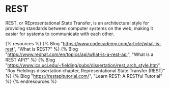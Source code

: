 # REST

REST, or REpresentational State Transfer, is an architectural style for providing standards between computer systems on the web, making it easier for systems to communicate with each other. 

{% resources %}
  {% Blog "https://www.codecademy.com/article/what-is-rest", "What is REST?" %}
  {% Blog "https://www.redhat.com/en/topics/api/what-is-a-rest-api", "What is a REST API?" %}
  {% Blog "https://www.ics.uci.edu/~fielding/pubs/dissertation/rest_arch_style.htm", "Roy Fieldings dissertation chapter, Representational State Transfer (REST)" %}
  {% Blog "https://restapitutorial.com/", "Learn REST: A RESTful Tutorial" %}
{% endresources %}